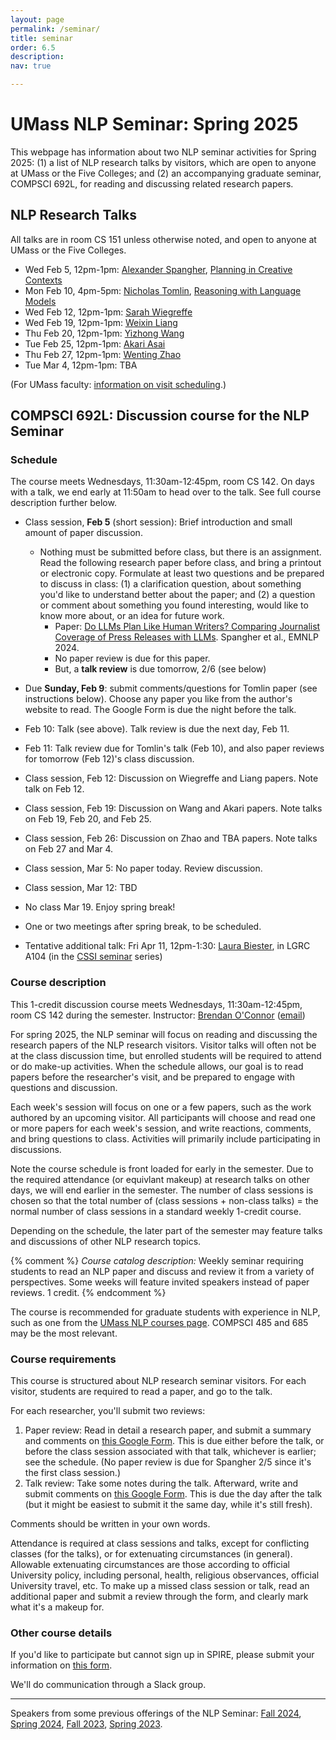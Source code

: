 ```yaml
---
layout: page
permalink: /seminar/
title: seminar
order: 6.5
description:
nav: true

---
```


# UMass NLP Seminar: Spring 2025

This webpage has information about two NLP seminar activities for Spring 2025:  (1) a list of NLP research talks by visitors, which are open to anyone at UMass or the Five Colleges; and (2) an accompanying graduate seminar, COMPSCI 692L, for reading and discussing related research papers.


## NLP Research Talks

All talks are in room CS 151 unless otherwise noted, and open to anyone at UMass or the Five Colleges.

- Wed Feb 5, 12pm-1pm: [Alexander Spangher](https://www.alexander-spangher.com/), [Planning in Creative Contexts](https://www.cics.umass.edu/events/nlp-seminar-alexander-spangher)
- Mon Feb 10, 4pm-5pm: [Nicholas Tomlin](https://people.eecs.berkeley.edu/~nicholas_tomlin/), [Reasoning with Language Models](https://www.cics.umass.edu/events/nlp-seminar-nicholas-tomlin)
- Wed Feb 12, 12pm-1pm: [Sarah Wiegreffe](https://sarahwie.github.io/)
- Wed Feb 19, 12pm-1pm: [Weixin Liang](https://ai.stanford.edu/~wxliang/)
- Thu Feb 20, 12pm-1pm: [Yizhong Wang](https://homes.cs.washington.edu/~yizhongw/)
- Tue Feb 25, 12pm-1pm: [Akari Asai](https://akariasai.github.io/)
- Thu Feb 27, 12pm-1pm: [Wenting Zhao](https://wenting-zhao.github.io/)
- Tue Mar 4, 12pm-1pm: TBA


(For UMass faculty: [information on visit scheduling](https://docs.google.com/spreadsheets/d/1vnDgXpvgYlPqXd6L4KfzEL1hMXBYTpxT4qy7P8fOEbQ/edit?gid=0#gid=0).)

## COMPSCI 692L: Discussion course for the NLP Seminar


### Schedule

The course meets Wednesdays, 11:30am-12:45pm, room CS 142.  On days with a talk, we end early at 11:50am to head over to the talk.  See full course description further below.

- Class session, **Feb 5** (short session): Brief introduction and small amount of paper discussion.  
  - Nothing must be submitted before class, but there is an assignment.  Read the following research paper before class, and bring a printout or electronic copy. Formulate at least two questions and be prepared to discuss in class: (1) a clarification question, about something you'd like to understand better about the paper; and (2) a question or comment about something you found interesting, would like to know more about, or an idea for future work.
    - Paper: [Do LLMs Plan Like Human Writers? Comparing Journalist Coverage of Press Releases with LLMs](https://aclanthology.org/2024.emnlp-main.1216/). Spangher et al., EMNLP 2024.
    - No paper review is due for this paper.
    - But, a **talk review** is due tomorrow, 2/6 (see below)

- Due **Sunday, Feb 9**: submit comments/questions for Tomlin paper (see instructions below).  Choose any paper you like from the author's website to read. The Google Form is due the night before the talk.

- Feb 10: Talk (see above).  Talk review is due the next day, Feb 11.

- Feb 11: Talk review due for Tomlin's talk (Feb 10), and also paper reviews for tomorrow (Feb 12)'s class discussion.

- Class session, Feb 12: Discussion on Wiegreffe and Liang papers.  Note talk on Feb 12.

- Class session, Feb 19: Discussion on Wang and Akari papers.  Note talks on Feb 19, Feb 20, and Feb 25.

- Class session, Feb 26: Discussion on Zhao and TBA papers.  Note talks on Feb 27 and Mar 4.

- Class session, Mar 5: No paper today.  Review discussion.

- Class session, Mar 12: TBD

- No class Mar 19. Enjoy spring break!

- One or two meetings after spring break, to be scheduled.

- Tentative additional talk: Fri Apr 11, 12pm-1:30: [Laura Biester](https://www.laurabiester.com/), in LGRC A104 (in the [CSSI seminar](https://cssi.umass.edu/) series)


### Course description

This 1-credit discussion course meets Wednesdays, 11:30am-12:45pm, room CS 142 during the semester.
Instructor: [Brendan O'Connor](http://brenocon.com) (<a href="mailto:brenocon@cs.umass.edu ">email</a>)

For spring 2025, the NLP seminar will focus on reading and discussing the research papers of the NLP research visitors.  Visitor talks will often not be at the class discussion time, but enrolled students will be required to attend or do make-up activities.  When the schedule allows, our goal is to read papers before the researcher's visit, and be prepared to engage with questions and discussion.

Each week's session will focus on one or a few papers, such as the work authored by an upcoming visitor.  All participants will choose and read one or more papers for each week's session, and write reactions, comments, and bring questions to class.  Activities will primarily include participating in discussions.

Note the course schedule is front loaded for early in the semester.  Due to the required attendance (or equivlant makeup) at research talks on other days, we will end earlier in the semester.  The number of class sessions is chosen so that the total number of (class sessions + non-class talks) = the normal number of class sessions in a standard weekly 1-credit course.

Depending on the schedule, the later part of the semester may feature talks and discussions of other NLP research topics.

{% comment %}
*Course catalog description:* Weekly seminar requiring students to read an NLP paper and discuss and review it from a variety of perspectives. Some weeks will feature invited speakers instead of paper reviews.  1 credit.
{% endcomment %}

The course is recommended for graduate students with experience in NLP, such as one from the [UMass NLP courses page](/courses/).  COMPSCI 485 and 685 may be the most relevant.

### Course requirements

This course is structured about NLP research seminar visitors.  For each visitor, students are required to read a paper, and go to the talk.

For each researcher, you'll submit two reviews:
1. Paper review: Read in detail a research paper, and submit a summary and comments on [this Google Form](https://docs.google.com/forms/d/e/1FAIpQLScJM7rbg285ppEmRKfcma88CtNAysiHxh9Koz-om_t1mDUnVw/viewform?usp=dialog).  This is due either before the talk, or before the class session associated with that talk, whichever is earlier; see the schedule.  (No paper review is due for Spangher 2/5 since it's the first class session.)
2. Talk review: Take some notes during the talk. Afterward, write and submit comments on [this Google Form](https://docs.google.com/forms/d/e/1FAIpQLSddDVv77O1eN4Clh2iqKpCpqQ0Xg5QRr6tAYHlEbk51LC3k6w/viewform?usp=dialog).  This is due the day after the talk (but it might be easiest to submit it the same day, while it's still fresh).

Comments should be written in your own words.

Attendance is required at class sessions and talks, except for conflicting classes (for the talks), or for extenuating circumstances (in general).  Allowable extenuating circumstances are those according to official University policy, including personal, health, religious observances, official University travel, etc.  To make up a missed class session or talk, read an additional paper and submit a review through the form, and clearly mark what it's a makeup for.

### Other course details

If you'd like to participate but cannot sign up in SPIRE, please submit your information on [this form](https://docs.google.com/forms/d/e/1FAIpQLSf5Uo4iMSvNoTGbrPyTmrYNdB6hjhvZfMotpVOzaQPaR8rm1Q/viewform?usp=dialog).

We'll do communication through a Slack group.

---

Speakers from some previous offerings of the NLP Seminar:
  <a href="https://people.cs.umass.edu/~miyyer/nlpseminar/">Fall 2024</a>,
  <a href="https://people.cs.umass.edu/~miyyer/nlpseminar/spring24.html">Spring 2024</a>,
  <a href="https://people.cs.umass.edu/~miyyer/nlpseminar/fall23.html">Fall 2023</a>,
  <a href="https://people.cs.umass.edu/~miyyer/nlpseminar/spring23.html">Spring 2023</a>.

